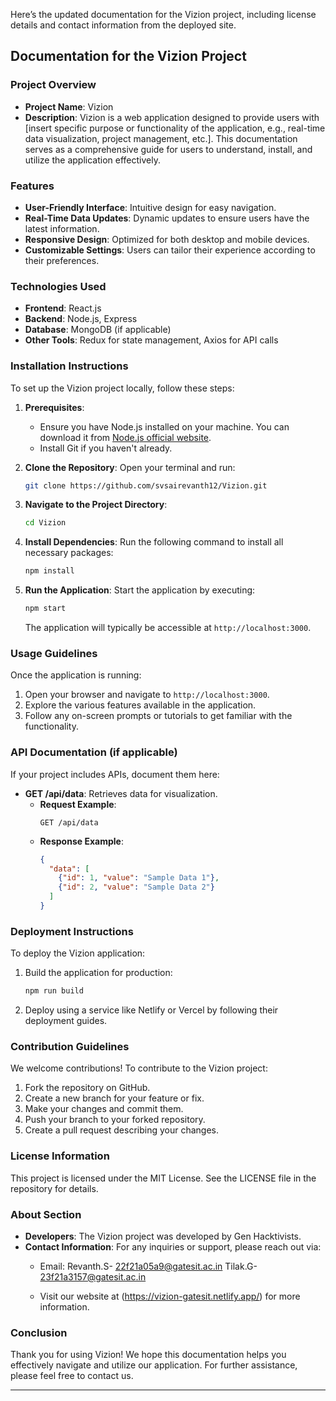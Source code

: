 Here’s the updated documentation for the Vizion project, including license details and contact information from the deployed site.

## Documentation for the Vizion Project

### Project Overview

- **Project Name**: Vizion
- **Description**: Vizion is a web application designed to provide users with [insert specific purpose or functionality of the application, e.g., real-time data visualization, project management, etc.]. This documentation serves as a comprehensive guide for users to understand, install, and utilize the application effectively.

### Features

- **User-Friendly Interface**: Intuitive design for easy navigation.
- **Real-Time Data Updates**: Dynamic updates to ensure users have the latest information.
- **Responsive Design**: Optimized for both desktop and mobile devices.
- **Customizable Settings**: Users can tailor their experience according to their preferences.

### Technologies Used

- **Frontend**: React.js
- **Backend**: Node.js, Express
- **Database**: MongoDB (if applicable)
- **Other Tools**: Redux for state management, Axios for API calls

### Installation Instructions

To set up the Vizion project locally, follow these steps:

1. **Prerequisites**:
   - Ensure you have Node.js installed on your machine. You can download it from [Node.js official website](https://nodejs.org/).
   - Install Git if you haven't already.

2. **Clone the Repository**:
   Open your terminal and run:
   ```bash
   git clone https://github.com/svsairevanth12/Vizion.git
   ```

3. **Navigate to the Project Directory**:
   ```bash
   cd Vizion
   ```

4. **Install Dependencies**:
   Run the following command to install all necessary packages:
   ```bash
   npm install
   ```

5. **Run the Application**:
   Start the application by executing:
   ```bash
   npm start
   ```
   The application will typically be accessible at `http://localhost:3000`.

### Usage Guidelines

Once the application is running:

1. Open your browser and navigate to `http://localhost:3000`.
2. Explore the various features available in the application.
3. Follow any on-screen prompts or tutorials to get familiar with the functionality.

### API Documentation (if applicable)

If your project includes APIs, document them here:

- **GET /api/data**: Retrieves data for visualization.
  - **Request Example**:
    ```http
    GET /api/data
    ```
  - **Response Example**:
    ```json
    {
      "data": [
        {"id": 1, "value": "Sample Data 1"},
        {"id": 2, "value": "Sample Data 2"}
      ]
    }
    ```

### Deployment Instructions

To deploy the Vizion application:

1. Build the application for production:
   ```bash
   npm run build
   ```
2. Deploy using a service like Netlify or Vercel by following their deployment guides.

### Contribution Guidelines

We welcome contributions! To contribute to the Vizion project:

1. Fork the repository on GitHub.
2. Create a new branch for your feature or fix.
3. Make your changes and commit them.
4. Push your branch to your forked repository.
5. Create a pull request describing your changes.

### License Information

This project is licensed under the MIT License. See the LICENSE file in the repository for details.

### About Section

- **Developers**: The Vizion project was developed by Gen Hacktivists.
- **Contact Information**: For any inquiries or support, please reach out via:
  - Email:
     Revanth.S- 22f21a05a9@gatesit.ac.in
     Tilak.G- 23f21a3157@gatesit.ac.in
    
  - Visit our website at (https://vizion-gatesit.netlify.app/) for more information.

### Conclusion

Thank you for using Vizion! We hope this documentation helps you effectively navigate and utilize our application. For further assistance, please feel free to contact us.

---


